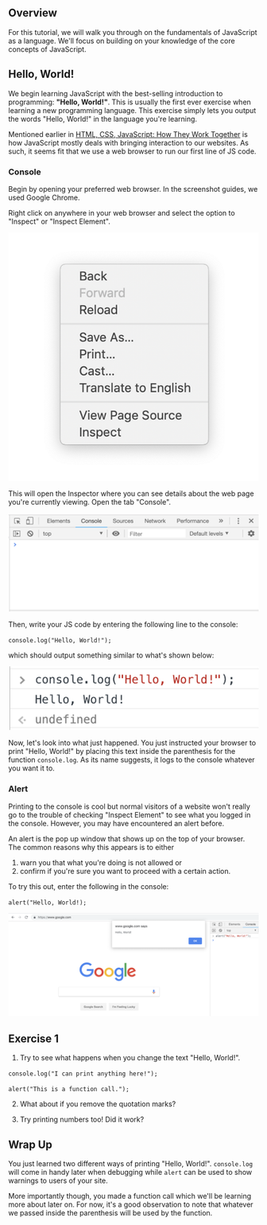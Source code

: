 ## Overview

For this tutorial, we will walk you through on the fundamentals of JavaScript as a language. We'll focus on building on your knowledge of the core concepts of JavaScript.

<!-- If you feel like you would rather go straight into building web applications, head on over to the [Web Applications](contents/js_web_applications.md) section to get started. -->


## Hello, World!

We begin learning JavaScript with the best-selling introduction to programming: **"Hello, World!"**. This is usually the first ever exercise when learning a new programming language. This exercise simply lets you output the words "Hello, World!" in the language you're learning.

Mentioned earlier in [HTML, CSS, JavaScript: How They Work Together](contents/html_css_js.md) is how JavaScript mostly deals with bringing interaction to our websites. As such, it seems fit that we use a web browser to run our first line of JS code.

### Console

Begin by opening your preferred web browser. In the screenshot guides, we used Google Chrome.

Right click on anywhere in your web browser and select the option to "Inspect" or "Inspect Element".

![](../_media/browser-inspect-element.png "Google Chrome - Inspect")

This will open the Inspector where you can see details about the web page you're currently viewing. Open the tab "Console".

![](../_media/browser-console.png "Google Chrome - Console")

Then, write your JS code by entering the following line to the console:

`console.log("Hello, World!");`

which should output something similar to what's shown below:

![](../_media/console-log.png "Console Log - Hello, World!")

Now, let's look into what just happened. You just instructed your browser to print "Hello, World!" by placing this text inside the parenthesis for the function `console.log`. As its name suggests, it logs to the console whatever you want it to.

### Alert

Printing to the console is cool but normal visitors of a website won't really go to the trouble of checking "Inspect Element" to see what you logged in the console. However, you may have encountered an alert before.

An alert is the pop up window that shows up on the top of your browser. The common reasons why this appears is to either

1. warn you that what you're doing is not allowed or
2. confirm if you're sure you want to proceed with a certain action.

To try this out, enter the following in the console:

`alert("Hello, World!);`

![](../_media/console-alert.png "Alert - Hello, World!")

## Exercise 1

1. Try to see what happens when you change the text "Hello, World!".

`console.log("I can print anything here!");`

`alert("This is a function call.");`

2. What about if you remove the quotation marks?

3. Try printing numbers too! Did it work?

## Wrap Up

You just learned two different ways of printing "Hello, World!". `console.log` will come in handy later when debugging while `alert` can be used to show warnings to users of your site.

More importantly though, you made a function call which we'll be learning more about later on. For now, it's a good observation to note that whatever we passed inside the parenthesis will be used by the function.

